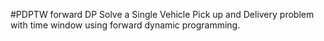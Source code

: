#PDPTW forward DP
Solve a Single Vehicle Pick up and Delivery problem with time window using forward dynamic programming. 
